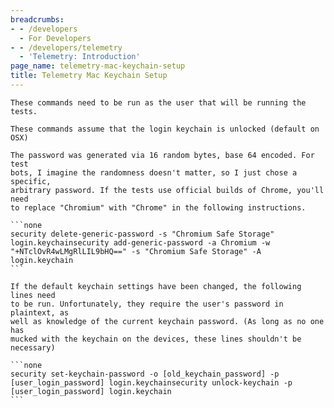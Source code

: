 ```yaml
---
breadcrumbs:
- - /developers
  - For Developers
- - /developers/telemetry
  - 'Telemetry: Introduction'
page_name: telemetry-mac-keychain-setup
title: Telemetry Mac Keychain Setup
---
```


    These commands need to be run as the user that will be running the tests.

    These commands assume that the login keychain is unlocked (default on OSX)

    The password was generated via 16 random bytes, base 64 encoded. For test
    bots, I imagine the randomness doesn't matter, so I just chose a specific,
    arbitrary password. If the tests use official builds of Chrome, you'll need
    to replace "Chromium" with "Chrome" in the following instructions.

    ```none
    security delete-generic-password -s "Chromium Safe Storage" login.keychainsecurity add-generic-password -a Chromium -w "+NTclOvR4wLMgRlLIL9bHQ==" -s "Chromium Safe Storage" -A login.keychain
    ```

    If the default keychain settings have been changed, the following lines need
    to be run. Unfortunately, they require the user's password in plaintext, as
    well as knowledge of the current keychain password. (As long as no one has
    mucked with the keychain on the devices, these lines shouldn't be necessary)

    ```none
    security set-keychain-password -o [old_keychain_password] -p [user_login_password] login.keychainsecurity unlock-keychain -p [user_login_password] login.keychain
    ```

